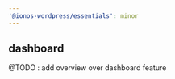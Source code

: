 ```yaml
---
'@ionos-wordpress/essentials': minor
---
```


## dashboard

@TODO : add overview over dashboard feature
